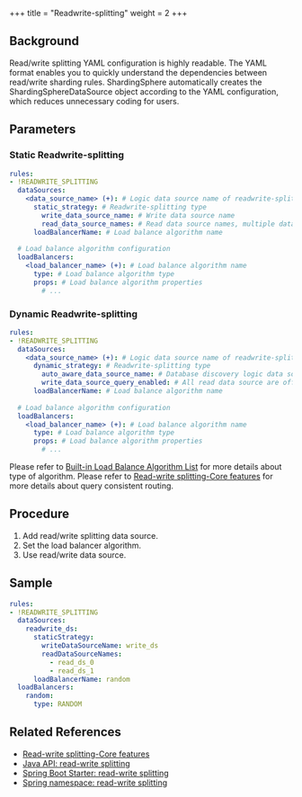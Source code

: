 +++
title = "Readwrite-splitting"
weight = 2
+++

## Background
Read/write splitting YAML configuration is highly readable. The YAML format enables you to quickly understand the dependencies between read/write sharding rules. ShardingSphere automatically creates the ShardingSphereDataSource object according to the YAML configuration, which reduces unnecessary coding for users.

## Parameters

### Static Readwrite-splitting

```yaml
rules:
- !READWRITE_SPLITTING
  dataSources:
    <data_source_name> (+): # Logic data source name of readwrite-splitting
      static_strategy: # Readwrite-splitting type
        write_data_source_name: # Write data source name
        read_data_source_names: # Read data source names, multiple data source names separated with comma
      loadBalancerName: # Load balance algorithm name
  
  # Load balance algorithm configuration
  loadBalancers:
    <load_balancer_name> (+): # Load balance algorithm name
      type: # Load balance algorithm type
      props: # Load balance algorithm properties
        # ...
```

### Dynamic Readwrite-splitting

```yaml
rules:
- !READWRITE_SPLITTING
  dataSources:
    <data_source_name> (+): # Logic data source name of readwrite-splitting
      dynamic_strategy: # Readwrite-splitting type
        auto_aware_data_source_name: # Database discovery logic data source name
        write_data_source_query_enabled: # All read data source are offline, write data source whether the data source is responsible for read traffic
      loadBalancerName: # Load balance algorithm name
  
  # Load balance algorithm configuration
  loadBalancers:
    <load_balancer_name> (+): # Load balance algorithm name
      type: # Load balance algorithm type
      props: # Load balance algorithm properties
        # ...
```

Please refer to [Built-in Load Balance Algorithm List](/en/user-manual/common-config/builtin-algorithm/load-balance) for more details about type of algorithm.
Please refer to [Read-write splitting-Core features](/en/features/readwrite-splitting/) for more details about query consistent routing.

## Procedure
1. Add read/write splitting data source.
2. Set the load balancer algorithm.
3. Use read/write data source.

## Sample
```yaml
rules:
- !READWRITE_SPLITTING
  dataSources:
    readwrite_ds:
      staticStrategy:
        writeDataSourceName: write_ds
        readDataSourceNames:
          - read_ds_0
          - read_ds_1
      loadBalancerName: random
  loadBalancers:
    random:
      type: RANDOM
```

## Related References

- [Read-write splitting-Core features](/en/features/readwrite-splitting/)
- [Java API: read-write splitting](/en/user-manual/shardingsphere-jdbc/java-api/rules/readwrite-splitting/)
- [Spring Boot Starter: read-write splitting](/en/user-manual/shardingsphere-jdbc/spring-boot-starter/rules/readwrite-splitting/)
- [Spring namespace: read-write splitting](/en/user-manual/shardingsphere-jdbc/spring-namespace/rules/readwrite-splitting/)
